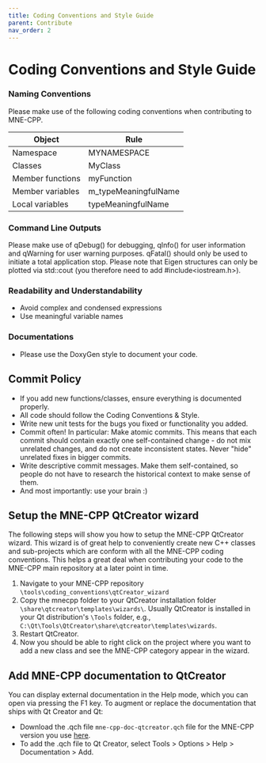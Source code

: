 ```yaml
---
title: Coding Conventions and Style Guide
parent: Contribute
nav_order: 2
---
```

# Coding Conventions and Style Guide

### Naming Conventions

Please make use of the following coding conventions when contributing to MNE-CPP.

|Object|Rule|
| --------------- | ------------------- |
|Namespace 	      |MYNAMESPACE          |
|Classes 	        |MyClass              |
|Member functions |myFunction           |
|Member variables |m_typeMeaningfulName |
|Local variables 	|typeMeaningfulName   |

### Command Line Outputs

Please make use of qDebug() for debugging, qInfo() for user information and qWarning for user warning purposes. qFatal() should only be used to initiate a total application stop. Please note that Eigen structures can only be plotted via std::cout (you therefore need to add #include<iostream.h>).

### Readability and Understandability

 * Avoid complex and condensed expressions
 * Use meaningful variable names

### Documentations
 * Please use the DoxyGen style to document your code.

## Commit Policy

 * If you add new functions/classes, ensure everything is documented properly.
 * All code should follow the Coding Conventions & Style.
 * Write new unit tests for the bugs you fixed or functionality you added.
 * Commit often! In particular: Make atomic commits. This means that each commit should contain exactly one self-contained change - do not mix unrelated changes, and do not create inconsistent states. Never "hide" unrelated fixes in bigger commits.
 * Write descriptive commit messages. Make them self-contained, so people do not have to research the historical context to make sense of them.
 * And most importantly: use your brain :)

## Setup the MNE-CPP QtCreator wizard

The following steps will show you how to setup the MNE-CPP QtCreator wizard. This wizard is of great help to conveniently create new C++ classes and sub-projects which are conform with all the MNE-CPP coding conventions. This helps a great deal when contributing your code to the MNE-CPP main repository at a later point in time.

 1. Navigate to your MNE-CPP repository `\tools\coding_conventions\qtCreator_wizard`
 2. Copy the mnecpp folder to your QtCreator installation folder `\share\qtcreator\templates\wizards\`. Usually QtCreator is installed in your Qt distribution's `\Tools` folder, e.g., `C:\Qt\Tools\QtCreator\share\qtcreator\templates\wizards`.
 3. Restart QtCreator.
 4. Now you should be able to right click on the project where you want to add a new class and see the MNE-CPP category appear in the wizard.

## Add MNE-CPP documentation to QtCreator

You can display external documentation in the Help mode, which you can open via pressing the F1 key. To augment or replace the documentation that ships with Qt Creator and Qt:

 * Download the .qch file `mne-cpp-doc-qtcreator.qch` file for the MNE-CPP version you use [here](https://github.com/mne-tools/mne-cpp/releases).
 * To add the .qch file to Qt Creator, select Tools > Options > Help > Documentation > Add.
